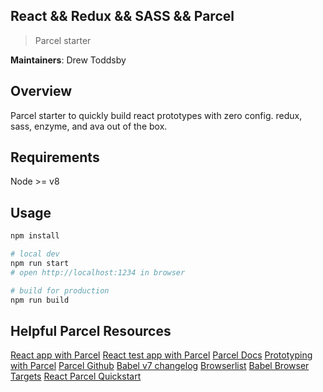 
## React && Redux && SASS && Parcel

> Parcel starter

**Maintainers**: Drew Toddsby

## Overview

Parcel starter to quickly build react prototypes with zero config. redux, sass, enzyme, and ava out of the box.

## Requirements

Node >= v8

## Usage

```bash
npm install

# local dev
npm run start
# open http://localhost:1234 in browser

# build for production
npm run build

```

## Helpful Parcel Resources

[React app with Parcel](https://codeburst.io/create-a-react-app-with-no-config-using-parceljs-56c15add6a0a)
[React test app with Parcel](https://medium.com/@dtkatz/use-the-blazing-fast-parcel-bundler-to-build-and-test-a-react-app-e6972a2587e1)
[Parcel Docs](https://parceljs.org/cli.html)
[Prototyping with Parcel](https://auth0.com/blog/zero-config-javascript-app-prototyping-with-parceljs/)
[Parcel Github](https://github.com/parcel-bundler/parcel)
[Babel v7 changelog](https://babeljs.io/docs/en/v7-migration)
[Browserlist](https://github.com/browserslist/browserslist)
[Babel Browser Targets](https://babeljs.io/docs/en/next/babel-preset-env.html#targets)
[React Parcel Quickstart](https://github.com/sbayd/react-parcel-boilerplate)
